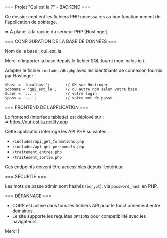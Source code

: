 === Projet "Qui est là ?" - BACKEND ===

Ce dossier contient les fichiers PHP nécessaires au bon fonctionnement de l'application de pointage.

➡ À placer à la racine du serveur PHP (Hostinger).

=== CONFIGURATION DE LA BASE DE DONNÉES ===

Nom de la base : qui_est_la

Merci d'importer la base depuis le fichier SQL fourni (non inclus ici).

Adapter le fichier `includes/db.php` avec les identifiants de connexion fournis par Hostinger :

    $host = 'localhost';       // OK sur Hostinger
    $dbname = 'qui_est_la';    // ou autre nom selon votre base
    $user = '...';             // votre login
    $pass = '...';             // votre mot de passe

=== FRONTEND DE L’APPLICATION ===

Le frontend (interface tablette) est déployé sur :  
➡ https://qui-est-la.netlify.app

Cette application interroge les API PHP suivantes :
- `/includes/api_get_formations.php`
- `/includes/api_get_personnels.php`
- `/traitement_entree.php`
- `/traitement_sortie.php`

Ces endpoints doivent être accessibles depuis l’extérieur.

=== SÉCURITÉ ===

Les mots de passe admin sont hashés (`bcrypt`), via `password_hash` en PHP.

=== DÉPANNAGE ===

- CORS est activé dans tous les fichiers API pour le fonctionnement entre domaines.
- Le site supporte les requêtes `OPTIONS` pour compatibilité avec les navigateurs.

Merci !
